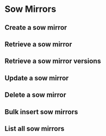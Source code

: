 # Sow Mirrors

## Create a sow mirror

## Retrieve a sow mirror

## Retrieve a sow mirror versions

## Update a sow mirror

## Delete a sow mirror

## Bulk insert sow mirrors

## List all sow mirrors

